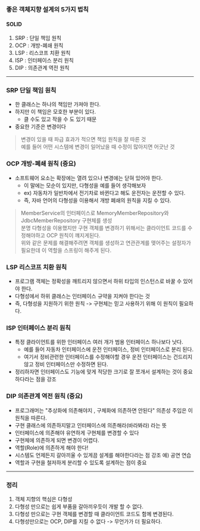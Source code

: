 ### 좋은 객체지향 설계의 5가지 법칙
#### SOLID
1. SRP : 단일 책임 원칙
2. OCP : 개방-폐쇄 원칙
3. LSP : 리스코프 치환 원칙
4. ISP : 인터페이스 분리 원칙
5. DIP : 의존관계 역전 원칙

----

### SRP 단일 책임 원칙
* 한 클래스는 하나의 책임만 가져야 한다.
* 하지만 이 책임은 모호한 부분이 있다.
  * 클 수도 있고 작을 수 도 있기 때문
* 중요한 기준은 변경이다
> 변경이 있을 때 파급 효과가 적으면 책임 원칙을 잘 따른 것 <br>
> 예를 들어 어떤 시스템에 변경이 일어났을 때 수정이 많아지면 어긋난 것

### OCP 개방-폐쇄 원칙 (중요)
* 소프트웨어 요소는 확장에는 열려 있으나 변경에는 닫혀 있어야 한다.
  * 이 말에는 모순이 있지만, 다형성을 예를 들어 생각해보자
  * ex) 자동차가 일반차에서 전기차로 바뀐다고 해도 운전자는 운전할 수 있다.
  * 즉, 자바 언어의 다형성을 이용해서 개방 폐쇄의 원칙을 지킬 수 있다.
> MemberService의 인터페이스로 MemoryMemberRepository와 JdbcMemberRepository 구현체를 생성 <br>
> 분명 다형성을 이용했지만 구현 객체를 변경하기 위해서는 클라이언트 코드를 수정해야하고 OCP 원칙이 꺠지게된다. <br>
> 위와 같은 문제를 해결해주려면 객체를 생성하고 연관관계를 맺어주는 설정자가 필요한데 이 역할을 스프링이 해주게 된다.

### LSP 리스코프 치환 원칙
* 프로그램 객체는 정확성을 깨트리지 않으면서 하위 타입의 인스턴스로 바꿀 수 있어야 한다.
* 다형성에서 하위 클래스는 인터페이스 규약을 지켜야 한다는 것
* 즉, 다형성을 지원하기 위한 원칙 -> 구현체는 믿고 사용하기 위해 이 원칙이 필요하다.

### ISP 인터페이스 분리 원칙
* 특정 클라이언트를 위한 인터페이스 여러 개가 범용 인터페이스 하나보다 낫다.
  * 예를 들어 자동차 인터페이스에 운전 인터페이스, 정비 인터페이스로 분리 된다.
  * 여기서 정비관련한 인터페이스를 수정해야할 경우 운전 인터페이스는 건드리지 않고 정비 인터페이스만 수정하면 된다.
* 정리하자면 인터페이스도 기능에 맞게 적당한 크기로 잘 쪼개서 설계하는 것이 중요하다라는 점을 강조

### DIP 의존관계 역전 원칙 (중요)
* 프로그래머는 "추상화에 의존해야지 , 구체화에 의존하면 안된다" 의존성 주입은 이 원칙을 따른다.
* 구현 클래스에 의존하지말고 인터페이스에 의존해라(바라봐라) 라는 뜻
 * 인터페이스에 의존해야 유연하게 구현체를 변경할 수 있다
 * 구현체에 의존하게 되면 변경이 어렵다. 
 * 역할(Role)에 의존하게 해야 한다!
* 시스템도 언제든지 갈아끼울 수 있게끔 설계를 해야한다라는 점 강조 예) 공연 연습
* 역할과 구현을 철저하게 분리할 수 있도록 설계하는 점이 중요

----

### 정리
1. 객체 지향의 핵심은 다형성
2. 다형성 만으로는 쉽게 부품을 갈아끼우듯이 개발 할 수 없다.
3. 다형성 만으로는 구현 객체를 변경할 때 클라이언트 코드도 함께 변경된다.
4. 다형성만으로는 OCP, DIP를 지킬 수 없다 -> 무언가가 더 필요하다.

